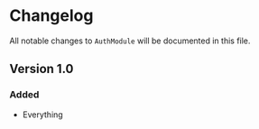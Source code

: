 # Changelog

All notable changes to `AuthModule` will be documented in this file.

## Version 1.0

### Added
- Everything
